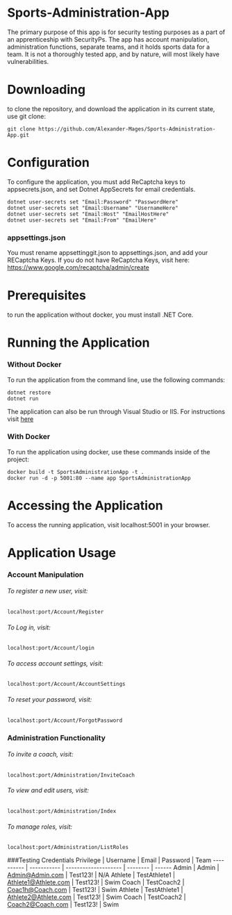 # Sports-Administration-App
The primary purpose of this app is for security testing purposes as a part of an apprenticeship with SecurityPs. The app has account manipulation, administration functions, separate teams, and it holds sports data for a team.
It is not a thoroughly tested app, and by nature, will most likely have vulnerabilities.
# Downloading
to clone the repository, and download the application in its current state, use git clone:
```
git clone https://github.com/Alexander-Mages/Sports-Administration-App.git
```
# Configuration
To configure the application, you must add ReCaptcha keys to appsecrets.json, and set Dotnet AppSecrets for email credentials.
```
dotnet user-secrets set "Email:Password" "PasswordHere"
dotnet user-secrets set "Email:Username" "UsernameHere"
dotnet user-secrets set "Email:Host" "EmailHostHere"
dotnet user-secrets set "Email:From" "EmailHere"
```
### appsettings.json
You must rename appsettinggit.json to appsettings.json, and add your RECaptcha Keys. If you do not have ReCaptcha Keys, visit here: https://www.google.com/recaptcha/admin/create
# Prerequisites
to run the application without docker, you must install .NET Core.

# Running the Application
### Without Docker
To run the application from the command line, use the following commands:
```
dotnet restore
dotnet run
```
The application can also be run through Visual Studio or IIS. For instructions visit 
<a href="https://docs.microsoft.com/en-us/visualstudio/get-started/csharp/run-program?view=vs-2019#:~:text=To%20start%20the%20program%2C%20press,If%20that%20succeeds%2C%20great!">here</a>

### With Docker
To run the application using docker, use these commands inside of the project:
```
docker build -t SportsAdministrationApp -t .
docker run -d -p 5001:80 --name app SportsAdministrationApp
```
# Accessing the Application
To access the running application, visit localhost:5001 in your browser.

# Application Usage
### Account Manipulation
###### To register a new user, visit:
```
localhost:port/Account/Register
```
###### To Log in, visit:
```
localhost:port/Account/login
```
###### To access account settings, visit:
```
localhost:port/Account/AccountSettings
```
###### To reset your password, visit:
```
localhost:port/Account/ForgotPassword
```
### Administration Functionality
###### To invite a coach, visit:
```
localhost:port/Administration/InviteCoach
```
###### To view and edit users, visit:
```
localhost:port/Administration/Index
```
###### To manage roles, visit:
```
localhost:port/Administration/ListRoles
```

###Testing Credentials
Privilege  | Username     | Email                 | Password | Team
---------- | -----------  | --------------------  | -------- | ------
Admin      | Admin        | Admin@Admin.com       | Test123! | N/A
Athlete    | TestAthlete1 | Athlete1@Athlete.com  | Test123! | Swim
Coach      | TestCoach2   | Coac1h@Coach.com      | Test123! | Swim
Athlete    | TestAthlete1 | Athlete2@Athlete.com  | Test123! | Swim
Coach      | TestCoach2   | Coach2@Coach.com      | Test123! | Swim